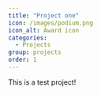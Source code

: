 ```yaml
---
title: "Project one"
icon: /images/podium.png
icon_alt: Award icon
categories:
  - Projects
group: projects
order: 1
---
```


This is a test project!
